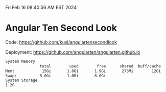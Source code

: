 Fri Feb 16 08:40:56 AM EST 2024

# Angular Ten Second Look

Code: https://github.com/kusl/angulartensecondlook

Deployment: https://github.com/angularten/angularten.github.io

```bash
System Memory
               total        used        free      shared  buff/cache   available
Mem:            15Gi       1.8Gi       1.9Gi       273Mi        12Gi        13Gi
Swap:          8.0Gi       1.0Mi       8.0Gi
System Storage
1.2G	.
```
